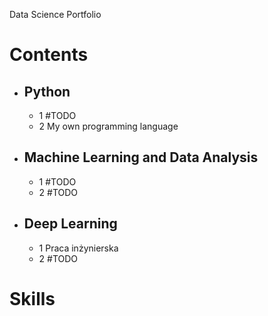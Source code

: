 Data Science Portfolio

# Contents

- ## Python
  - 1 #TODO
  - 2 My own programming language

- ## Machine Learning and Data Analysis
  - 1 #TODO
  - 2 #TODO
  
- ## Deep Learning
  - 1 Praca inżynierska
  - 2 #TODO

# Skills
  
